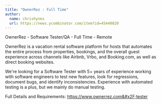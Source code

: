 ```yaml
---
title: "OwnerRez : Full Time"
author:
  name: chrishynes
  url: https://news.ycombinator.com/item?id=45440820
---
```

OwnerRez - Software Tester&#x2F;QA - Full Time - Remote

OwnerRez is a vacation rental software platform for hosts that automates the entire process from properties, bookings, and the overall guest experience across channels like Airbnb, Vrbo, and Booking.com, as well as direct booking websites.

We&#x27;re looking for a Software Tester with 5+ years of experience working with software engineers to test new features, look for regressions, document bugs, and identify inconsistencies. Experience with automated testing is a plus, but we mainly do manual testing.

Full Details and Requirements: <a href="https:&#x2F;&#x2F;www.ownerrez.com&#x2F;tester" rel="nofollow">https:&#x2F;&#x2F;www.ownerrez.com&#x2F;tester</a>
<JobApplication />

